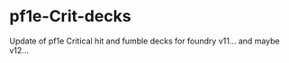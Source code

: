 # pf1e-Crit-decks
Update of pf1e Critical hit and fumble decks for foundry v11...  and maybe v12...

